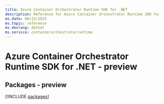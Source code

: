 ```yaml
---
title: Azure Container Orchestrator Runtime SDK for .NET
description: Reference for Azure Container Orchestrator Runtime SDK for .NET
ms.date: 06/13/2025
ms.topic: reference
ms.devlang: dotnet
ms.service: containerorchestratorruntime
---
```

# Azure Container Orchestrator Runtime SDK for .NET - preview
## Packages - preview
[!INCLUDE [packages](container-orchestrator-runtime-index.md)]